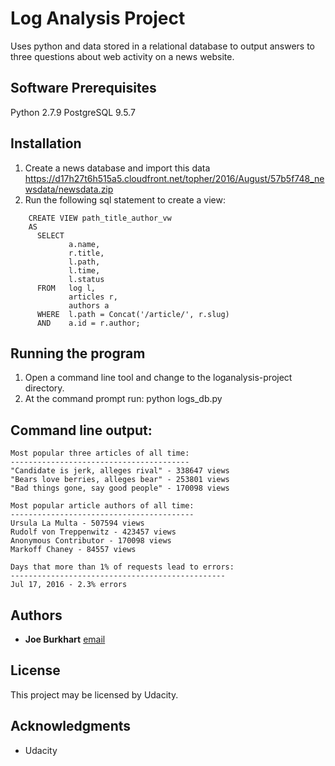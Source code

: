 # Log Analysis Project

Uses python and data stored in a relational database to output answers to
three questions about web activity on a news website.

## Software Prerequisites

Python 2.7.9
PostgreSQL 9.5.7

## Installation

1. Create a news database and import this data https://d17h27t6h515a5.cloudfront.net/topher/2016/August/57b5f748_newsdata/newsdata.zip
2. Run the following sql statement to create a view:
```
    CREATE VIEW path_title_author_vw
    AS
      SELECT
             a.name,
             r.title,
             l.path,
             l.time,
             l.status
      FROM   log l,
             articles r,
             authors a
      WHERE  l.path = Concat('/article/', r.slug)
      AND    a.id = r.author;
```
## Running the program

1. Open a command line tool and change to the loganalysis-project directory.
2. At the command prompt run: python logs_db.py

## Command line output:
```
Most popular three articles of all time:
----------------------------------------
"Candidate is jerk, alleges rival" - 338647 views
"Bears love berries, alleges bear" - 253801 views
"Bad things gone, say good people" - 170098 views

Most popular article authors of all time:
-----------------------------------------
Ursula La Multa - 507594 views
Rudolf von Treppenwitz - 423457 views
Anonymous Contributor - 170098 views
Markoff Chaney - 84557 views

Days that more than 1% of requests lead to errors:
------------------------------------------------
Jul 17, 2016 - 2.3% errors
```
## Authors

* **Joe Burkhart** [email](mailto:jb822f@att.com)

## License

This project may be licensed by Udacity.

## Acknowledgments

* Udacity
